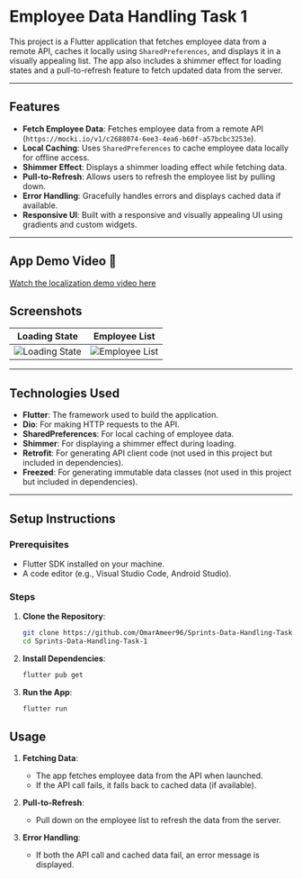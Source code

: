 # Employee Data Handling Task 1

This project is a Flutter application that fetches employee data from a remote API, caches it locally using `SharedPreferences`, and displays it in a visually appealing list. The app also includes a shimmer effect for loading states and a pull-to-refresh feature to fetch updated data from the server.

---

## Features

- **Fetch Employee Data**: Fetches employee data from a remote API (`https://mocki.io/v1/c2688074-6ee3-4ea6-b60f-a57bcbc3253e`).
- **Local Caching**: Uses `SharedPreferences` to cache employee data locally for offline access.
- **Shimmer Effect**: Displays a shimmer loading effect while fetching data.
- **Pull-to-Refresh**: Allows users to refresh the employee list by pulling down.
- **Error Handling**: Gracefully handles errors and displays cached data if available.
- **Responsive UI**: Built with a responsive and visually appealing UI using gradients and custom widgets.

---

## App Demo Video 🎥

[Watch the localization demo video here](https://github.com/user-attachments/assets/d1cb2a3e-8f20-4b21-ac25-ab106863603c)

## Screenshots

| Loading State                             | Employee List                          |
| ----------------------------------------- | -------------------------------------- |
| ![Loading State](https://github.com/user-attachments/assets/debb4468-0614-4e80-b3c7-fe2f6d5b7eef) | ![Employee List]([screenshots/list.png](https://github.com/user-attachments/assets/b1350fa6-6baf-4154-8b9d-1aa7309ca6e7)) |

---

## Technologies Used

- **Flutter**: The framework used to build the application.
- **Dio**: For making HTTP requests to the API.
- **SharedPreferences**: For local caching of employee data.
- **Shimmer**: For displaying a shimmer effect during loading.
- **Retrofit**: For generating API client code (not used in this project but included in dependencies).
- **Freezed**: For generating immutable data classes (not used in this project but included in dependencies).

---

## Setup Instructions

### Prerequisites

- Flutter SDK installed on your machine.
- A code editor (e.g., Visual Studio Code, Android Studio).

### Steps

1. **Clone the Repository**:

   ```bash
   git clone https://github.com/OmarAmeer96/Sprints-Data-Handling-Task-1.git
   cd Sprints-Data-Handling-Task-1
   ```

2. **Install Dependencies**:

   ```bash
   flutter pub get
   ```

3. **Run the App**:

   ```bash
   flutter run
   ```

## Usage

1. **Fetching Data**:

   - The app fetches employee data from the API when launched.
   - If the API call fails, it falls back to cached data (if available).

2. **Pull-to-Refresh**:

   - Pull down on the employee list to refresh the data from the server.

3. **Error Handling**:

   - If both the API call and cached data fail, an error message is displayed.
